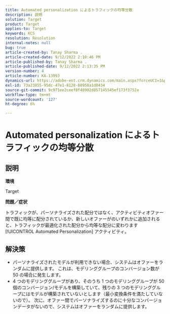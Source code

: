 ```yaml
---
title: Automated personalization によるトラフィックの均等分散
description: 説明
solution: Target
product: Target
applies-to: Target
keywords: KCS
resolution: Resolution
internal-notes: null
bug: true
article-created-by: Tanay Sharma .
article-created-date: 9/12/2022 2:10:46 PM
article-published-by: Tanay Sharma .
article-published-date: 9/12/2022 2:13:35 PM
version-number: 4
article-number: KA-13993
dynamics-url: https://adobe-ent.crm.dynamics.com/main.aspx?forceUCI=1&pagetype=entityrecord&etn=knowledgearticle&id=e6ab04b1-a432-ed11-9db1-002248086735
exl-id: 73a23855-95dc-47e1-8128-80958a1d0434
source-git-commit: 9c971ee2ceef8f48902d857145545ef173f3752a
workflow-type: tm+mt
source-wordcount: '127'
ht-degree: 6%

---
```


# Automated personalization によるトラフィックの均等分散

## 説明


<b>環境</b>

Target



<b>問題／症状</b>

トラフィックが、パーソナライズされた配分ではなく、アクティビティオファー間で既に均等に配分されているか、新しいオファーがのいずれかに追加されると、トラフィックが最適化された配分から均等な配分に変わります [!UICONTROL Automated Personalization] アクティビティ。


## 解決策


- パーソナライズされたモデルが利用できない場合、システムはオファーをランダムに提供します。 これは、モデリンググループのコンバージョン数が 50 の場合に発生します。
- 4 つのモデリンググループがあり、そのうち 1 つのモデリンググループが 50 個のコンバージョン/モデルを構築していて、残りの 3 つのモデリンググループにはモデルが構築されていないとします（最小変換条件を満たしていないので）。 次に、オファー間でパーソナライズするのに十分なコンバージョンデータがないので、システムはオファーをランダムに提供します。
